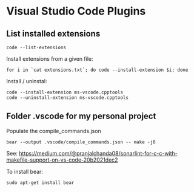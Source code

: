 # Visual Studio Code Plugins

## List installed extensions

```
code --list-extensions
```

Install extensions from a given file:

```
for i in `cat extensions.txt`; do code --install-extension $i; done
```

Install / uninstal:

```
code --install-extension ms-vscode.cpptools
code --uninstall-extension ms-vscode.cpptools
```

## Folder .vscode for my personal project

Populate the compile_commands.json

```
bear --output .vscode/compile_commands.json -- make -j8
```

See: https://medium.com/@pranjalchanda08/sonarlint-for-c-c-with-makefile-support-on-vs-code-20b2021dec2

To install bear:

```
sudo apt-get install bear
```
